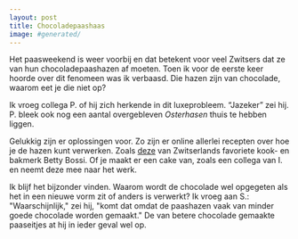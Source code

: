 ```yaml
---
layout: post
title: Chocoladepaashaas
image: #generated/
---
```


Het paasweekend is weer voorbij en dat betekent voor veel Zwitsers dat ze van hun chocoladepaashazen af moeten. Toen ik voor de eerste keer hoorde over dit fenomeen was ik verbaasd. Die hazen zijn van chocolade, waarom eet je die niet op?

Ik vroeg collega P. of hij zich herkende in dit luxeprobleem. “Jazeker” zei hij. P. bleek ook nog een aantal overgebleven _Osterhasen_ thuis te hebben liggen.

Gelukkig zijn er oplossingen voor. Zo zijn er online allerlei recepten over hoe je de hazen kunt verwerken. Zoals [deze](https://www.bettybossi.ch/de/Magazin/Display/1067000/Osterhasen-verwerten-die-besten-Tipps-und-Tricks) van Zwitserlands favoriete kook- en bakmerk Betty Bossi. Of je maakt er een cake van, zoals een collega van I. en neemt deze mee naar het werk.

Ik blijf het bijzonder vinden. Waarom wordt de chocolade wel opgegeten als het in een nieuwe vorm zit of anders is verwerkt? Ik vroeg aan S.: "Waarschijnlijk," zei hij, "komt dat omdat de paashazen vaak van minder goede chocolade worden gemaakt." De van betere chocolade gemaakte paaseitjes at hij in ieder geval wel op.

